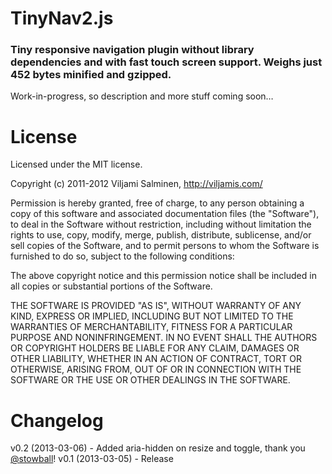 # TinyNav2.js
### Tiny responsive navigation plugin without library dependencies and with fast touch screen support. Weighs just 452 bytes minified and gzipped.

Work-in-progress, so description and more stuff coming soon…


License
======

Licensed under the MIT license.

Copyright (c) 2011-2012 Viljami Salminen, http://viljamis.com/

Permission is hereby granted, free of charge, to any person obtaining a copy of this software and associated documentation files (the "Software"), to deal in the Software without restriction, including without limitation the rights to use, copy, modify, merge, publish, distribute, sublicense, and/or sell copies of the Software, and to permit persons to whom the Software is furnished to do so, subject to the following conditions:

The above copyright notice and this permission notice shall be included in all copies or substantial portions of the Software.

THE SOFTWARE IS PROVIDED "AS IS", WITHOUT WARRANTY OF ANY KIND, EXPRESS OR IMPLIED, INCLUDING BUT NOT LIMITED TO THE WARRANTIES OF MERCHANTABILITY, FITNESS FOR A PARTICULAR PURPOSE AND NONINFRINGEMENT. IN NO EVENT SHALL THE AUTHORS OR COPYRIGHT HOLDERS BE LIABLE FOR ANY CLAIM, DAMAGES OR OTHER LIABILITY, WHETHER IN AN ACTION OF CONTRACT, TORT OR OTHERWISE, ARISING FROM, OUT OF OR IN CONNECTION WITH THE SOFTWARE OR THE USE OR OTHER DEALINGS IN THE SOFTWARE.


Changelog
======

v0.2 (2013-03-06) - Added aria-hidden on resize and toggle, thank you [@stowball](https://github.com/stowball)!
v0.1 (2013-03-05) - Release
